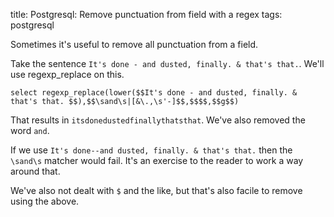 title: Postgresql: Remove punctuation from field with a regex
tags: postgresql

Sometimes it's useful to remove all punctuation from a field.

Take the sentence `It's done - and dusted, finally. & that's that.`. We'll use regexp_replace on this.

    select regexp_replace(lower($$It's done - and dusted, finally. & that's that. $$),$$\sand\s|[&\.,\s'-]$$,$$$$,$$g$$)

That results in `itsdonedustedfinallythatsthat`. We've also removed the word ` and `. 

If we use `It's done--and dusted, finally. & that's that.` then the `\sand\s` matcher would fail. It's an exercise to the reader to work a way around that.

We've also not dealt with `$` and the like, but that's also facile to remove using the above.
